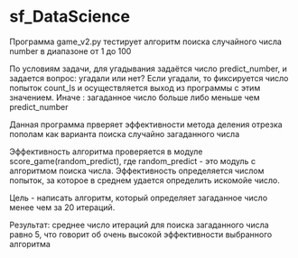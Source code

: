 # sf_DataScience
Программа game_v2.py тестирует алгоритм поиска случайного числа number в диапазоне от 1 до 100

По условиям задачи, для угадывания задаётся число predict_number, и задается вопрос:
угадали или нет? 
    Если угадали, то фиксируется число попыток count_ls и осуществляется выход из программы с этим значением.
    Иначе : загаданное число больше либо меньше чем predict_number

Данная программа прверяет эффективности метода деления отрезка пополам как варианта поиска случайно загаданного числа 

Эффективность алгоритма проверяется в модуле score_game(random_predict), где random_predict - это 
модуль с алгоритмом поиска числа.
Эффективность определяется числом попыток, за которое в среднем удается определить искомойе число.

Цель - написать алгоритм, который определяет загаданное число менее чем за 20 итераций.

Результат: среднее число итераций для поиска загаданного числа равно 5, что говорит об очень высокой эффективности выбранного алгоритма
